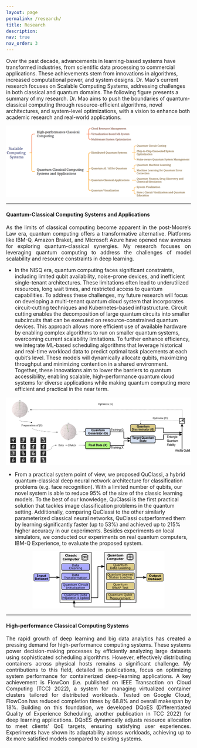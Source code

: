 ```yaml
---
layout: page
permalink: /research/
title: Research
description:
nav: true
nav_order: 3
---
```


Over the past decade, advancements in learning-based systems have transformed industries, from scientific data processing to commercial applications. These achievements stem from innovations in algorithms, increased computational power, and system designs. Dr. Mao's current research focuses on Scalable Computing Systems, addressing challenges in both classical and quantum domains. The following figure presents a summary of my research. Dr. Mao aims to push the boundaries of quantum-classical computing through resource-efficient algorithms, novel architectures, and system-level optimizations, with a vision to enhance both academic research and real-world applications.



<p></p>
 <img src="/assets/img/research-overview.png" style="width:700px;">
<p></p>


----

#### Quantum-Classical Computing Systems and Applications

<div align="justify">
As the limits of classical computing become apparent in the post-Moore’s Law era, quantum computing offers a transformative alternative. Platforms like IBM-Q, Amazon Braket, and Microsoft Azure have opened new avenues for exploring quantum-classical synergies. My research focuses on leveraging quantum computing to address the challenges of model scalability and resource constraints in deep learning.  
</div>

- In the NISQ era, quantum computing faces significant constraints, including limited qubit availability, noise-prone devices, and inefficient single-tenant architectures. These limitations often lead to underutilized resources, long wait times, and restricted access to quantum capabilities. To address these challenges, my future research will focus on developing a multi-tenant quantum cloud system that incorporates circuit-cutting techniques and Kubernetes-based infrastructure. Circuit cutting enables the decomposition of large quantum circuits into smaller subcircuits that can be executed on resource-constrained quantum devices. This approach allows more efficient use of available hardware by enabling complex algorithms to run on smaller quantum systems, overcoming current scalability limitations. To further enhance efficiency, we integrate ML-based scheduling algorithms that leverage historical and real-time workload data to predict optimal task placements at each qubit’s level. These models will dynamically allocate qubits, maximizing throughput and minimizing contention in a shared environment. Together, these innovations aim to lower the barriers to quantum accessibility, enabling scalable, high-performance quantum cloud systems for diverse applications while making quantum computing more efficient and practical in the near term.


<p style="text-align:center;">
<img src="/assets/img/QuGAN.jpg" alt="New Icon" style="width:550px">
</p>

- From a practical system point of view,  we proposed QuClassi, a hybrid quantum-classical deep neural network architecture for classification problems (e.g. face recognition). With a limited number of qubits, our novel system is able to reduce 95% of the size of the classic learning models. To the best of our knowledge, QuClassi is the first practical solution that tackles image classification problems in the quantum setting. Additionally, comparing QuClassi to the other similarly parameterized classical neural networks, QuClassi outperformed them by learning significantly faster (up to 53%) and achieved up to 215% higher accuracy in our experiments. Besides experiments on local simulators, we conducted our experiments on real quantum computers, IBM-Q Experience, to evaluate the proposed system.

<p style="text-align:center;">
<img src="/assets/img/quclassi.png" alt="New Icon" style="width:360px">
</p>


---

#### High-performance Classical Computing Systems

<div align="justify">
The rapid growth of deep learning and big data analytics has created a pressing demand for high-performance computing systems. These systems power decision-making processes by efficiently analyzing large datasets using sophisticated scheduling algorithms. However, effectively distributing containers across physical hosts remains a significant challenge. My contributions to this field, detailed in publications, focus on optimizing system performance for containerized deep-learning applications. A key achievement is FlowCon (i.e. published on IEEE Transaction on Cloud Computing (TCC) 2022), a system for managing virtualized container clusters tailored for distributed workloads. Tested on Google Cloud, FlowCon has reduced completion times by 68.8% and overall makespan by 18%. Building on this foundation, we developed DQoES (Differentiated Quality of Experience Scheduling, another publication in TCC 2022) for deep learning applications. DQoES dynamically adjusts resource allocation to meet clients’ QoE targets, ensuring satisfying user experiences. Experiments have shown its adaptability across workloads, achieving up to 8x more satisfied models compared to existing systems.
</div>
